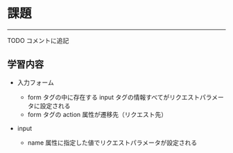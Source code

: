 # 課題

---

TODO コメントに追記

## 学習内容

- 入力フォーム

  - form タグの中に存在する input タグの情報すべてがリクエストパラメータに設定される
  - form タグの action 属性が遷移先（リクエスト先）

- input

  - name 属性に指定した値でリクエストパラメータが設定される
